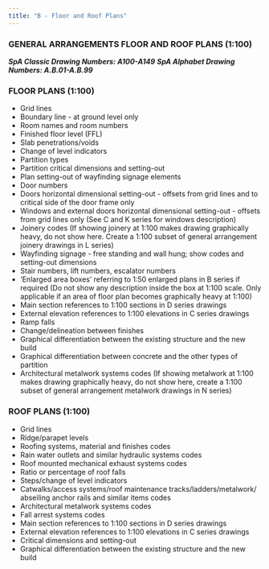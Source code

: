 ```yaml
---
title: "B - Floor and Roof Plans"
---
```


### GENERAL ARRANGEMENTS FLOOR AND ROOF PLANS (1:100)
***SpA Classic Drawing Numbers: A100-A149***
***SpA Alphabet Drawing Numbers: A.B.01-A.B.99***

### FLOOR PLANS (1:100)

-   Grid lines
-   Boundary line - at ground level only
-   Room names and room numbers
-   Finished floor level (FFL)
-   Slab penetrations/voids
-   Change of level indicators
-   Partition types
-   Partition critical dimensions and setting-out
-   Plan setting-out of wayfinding signage elements
-   Door numbers
-   Doors horizontal dimensional setting-out - offsets from grid lines and to critical side of the door frame only
-   Windows and external doors horizontal dimensional setting-out - offsets from grid lines only (See C and K series for windows description)
-   Joinery codes (If showing joinery at 1:100 makes drawing graphically heavy, do not show here. Create a 1:100 subset of general arrangement joinery drawings in L series)
-   Wayfinding signage - free standing and wall hung; show codes and setting-out dimensions
-   Stair numbers, lift numbers, escalator numbers
-   ‘Enlarged area boxes’ referring to 1:50 enlarged plans in B series if required (Do not show any description inside the box at 1:100 scale. Only applicable if an area of floor plan becomes graphically heavy at 1:100)
-   Main section references to 1:100 sections in D series drawings
-   External elevation references to 1:100 elevations in C series drawings
-   Ramp falls
-   Change/delineation between finishes
-   Graphical differentiation between the existing structure and the new build
-   Graphical differentiation between concrete and the other types of partition
-   Architectural metalwork systems codes (If showing metalwork at 1:100 makes drawing graphically heavy, do not show here, create a 1:100 subset of general arrangement metalwork drawings in N series)

### ROOF PLANS (1:100)

-   Grid lines
-   Ridge/parapet levels
-   Roofing systems, material and finishes codes
-   Rain water outlets and similar hydraulic systems codes
-   Roof mounted mechanical exhaust systems codes
-   Ratio or percentage of roof falls
-   Steps/change of level indicators
-   Catwalks/access systems/roof maintenance tracks/ladders/metalwork/ abseiling anchor rails and similar items codes
-   Architectural metalwork systems codes
-   Fall arrest systems codes
-   Main section references to 1:100 sections in D series drawings
-   External elevation references to 1:100 elevations in C series drawings
-   Critical dimensions and setting-out
-   Graphical differentiation between the existing structure and the new build
